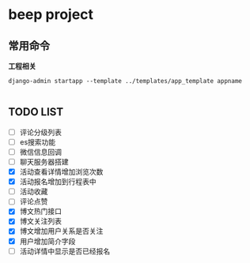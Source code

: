 # beep project

## 常用命令


**工程相关**

```shell
django-admin startapp --template ../templates/app_template appname


```

## TODO LIST

- [ ] 评论分级列表
- [ ] es搜索功能
- [ ] 微信信息回调
- [ ] 聊天服务器搭建
- [x] 活动查看详情增加浏览次数
- [x] 活动报名增加到行程表中
- [ ] 活动收藏
- [ ] 评论点赞
- [x] 博文热门接口
- [x] 博文关注列表
- [x] 博文增加用户关系是否关注
- [x] 用户增加简介字段
- [ ] 活动详情中显示是否已经报名
